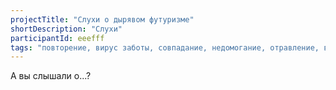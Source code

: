 ```yaml
---
projectTitle: "Слухи о дырявом футуризме"
shortDescription: "Слухи"
participantId: eeefff
tags: "повторение, вирус заботы, совпадание, недомогание, отравление, все всем, аномалии коридоров, цифровой пролетариат, рассеянная коллективность, аутсорсинг, протоколы самоорганизации, производственная драма, санаторий"
---
```


А вы слышали о...?
